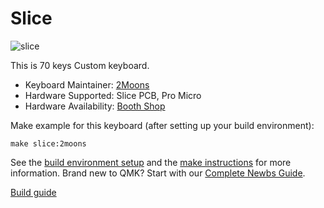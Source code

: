 # Slice

![slice](https://pbs.twimg.com/media/ERDUqWtU4AEZXlO?format=jpg&name=4096x4096)

This is 70 keys Custom keyboard.

* Keyboard Maintainer: [2Moons](https://github.com/2moons-jp)
* Hardware Supported: Slice PCB, Pro Micro
* Hardware Availability: [Booth Shop](https://2moons.booth.pm/)

Make example for this keyboard (after setting up your build environment):

    make slice:2moons

See the [build environment setup](https://docs.qmk.fm/#/getting_started_build_tools) and the [make instructions](https://docs.qmk.fm/#/getting_started_make_guide) for more information. Brand new to QMK? Start with our [Complete Newbs Guide](https://docs.qmk.fm/#/newbs).

[Build guide]()
